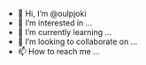 - 👋 Hi, I’m @oulpjoki
- 👀 I’m interested in ...
- 🌱 I’m currently learning ...
- 💞️ I’m looking to collaborate on ...
- 📫 How to reach me ...

<!---
oulpjoki/oulpjoki is a ✨ special ✨ repository because its `README.md` (this file) appears on your GitHub profile.
You can click the Preview link to take a look at your changes.
--->
